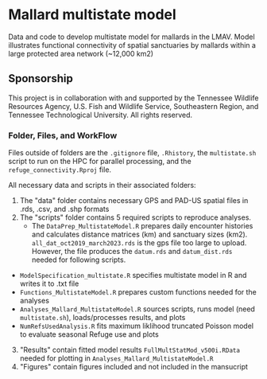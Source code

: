 # Mallard multistate model 
Data and code to develop multistate model for mallards in the LMAV. Model illustrates functional connectivity of spatial sanctuaries by mallards within a large protected area network (~12,000 km2)

## Sponsorship
This project is in collaboration with and supported by the Tennessee Wildlife Resources Agency, U.S. Fish and Wildlife Service, Southeastern Region, and Tennessee Technological University. All rights reserved. 

### Folder, Files, and WorkFlow
Files outside of folders are the `.gitignore` file, `.Rhistory`, the `multistate.sh` script to run on the HPC for parallel processing, and the `refuge_connectivity.Rproj` file.

All necessary data and scripts in their associated folders:
1. The "data" folder contains necessary GPS and PAD-US spatial files in .rds, .csv, and .shp formats
2. The "scripts" folder contains 5 required scripts to reproduce analyses.
   - The `DataPrep_MultistateModel.R` prepares daily encounter histories and calculates distance matrices (km) and sanctuary sizes (km2). `all_dat_oct2019_march2023.rds` is the gps file too large to upload. However, the file produces the `datum.rds` and `datum_dist.rds` needed for following scripts.
  - `ModelSpecification_multistate.R` specifies multistate model in R and writes it to .txt file
  - `Functions_MultistateModel.R` prepares custom functions needed for the analyses
  - `Analyses_Mallard_MultistateModel.R` sources scripts, runs model (need `multistate.sh`), loads/processes results, and plots
  - `NumRefsUsedAnalysis.R` fits maximum liklihood truncated Poisson model to evaluate seasonal Refuge use and plots
3. "Results" contain fitted model results `FullMultStatMod_v500i.RData` needed for plotting in `Analyses_Mallard_MultistateModel.R`
4. "Figures" contain figures included and not included in the mansucript


